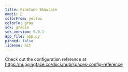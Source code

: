 ```yaml
---
title: Finetune Showcase
emoji: 🐢
colorFrom: yellow
colorTo: gray
sdk: gradio
sdk_version: 5.9.1
app_file: app.py
pinned: false
license: mit
---
```


Check out the configuration reference at https://huggingface.co/docs/hub/spaces-config-reference
